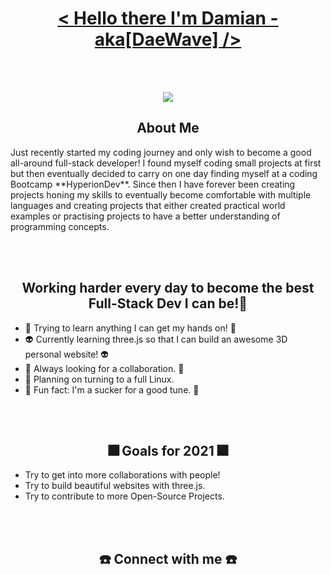 <br></br>

<h1 align="center"> <u> < Hello there I'm Damian - aka[DaeWave] /> </u> </h1>

<br></br>

<p align="center">
  <img src="https://user-images.githubusercontent.com/65224451/138844428-4e44c0b3-f223-4c64-a743-ad8ade2f4653.gif"/>
</p>

<h2 align="center"> About Me </h2>
<p> Just recently started my coding journey and only wish to become a good all-around full-stack developer!
I found myself coding small projects at first but then eventually decided to carry on one day finding myself at a coding Bootcamp **HyperionDev**. Since then I have forever been creating projects honing my skills to eventually become comfortable with multiple languages and creating projects that either created practical world examples or practising projects to have a better understanding of programming concepts.
</p>

<br></br>

<h2 align="center"> Working harder every day to become the best Full-Stack Dev I can be!💯 </h2> 
<ul>
  <li>
    🥇 Trying to learn anything I can get my hands on! 🥇
  </li>
  <li>
    👽 Currently learning three.js so that I can build an awesome 3D personal website! 👽
  </li>
  <li>
    🍎 Always looking for a collaboration. 🍎
  </li>
  <li>
    🌵 Planning on turning to a full Linux. 
  </li>
  <li>
    🎵 Fun fact: I'm a sucker for a good tune. 🎵
  </li>
</ul>

<br></br>

<h2 align="center"> 🎆 Goals for 2021 🎆 </h2>
<ul>
  <li>
    Try to get into more collaborations with people!
  </li>
  <li>
    Try to build beautiful websites with three.js.
  </li>
  <li>
    Try to contribute to more Open-Source Projects.
  </li>
</ul>

<br></br>

<h2 align="center"> ☎️ Connect with me ☎️ </h2> 

